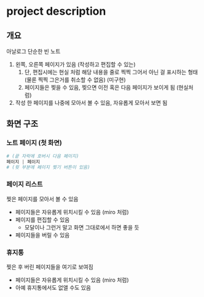 # project description

## 개요

아날로그 단순한 빈 노트

1. 왼쪽, 오른쪽 페이지가 있음 (작성하고 편집할 수 있는)
   1. 단, 편집시에는 현실 처럼 해당 내용을 줄로 찍찍 그어서 아닌 걸 표시하는 형태 (물론 찍찍 그은거를 취소할 수 없음) (미구현)
   2. 페이지들은 찢을 수 있음, 찢으면 이전 혹은 다음 페이지가 보이게 됨 (현실처럼)
2. 작성 한 페이지를 나중에 모아서 볼 수 있음, 자유롭게 모아서 보면 됨

## 화면 구조

### 노트 페이지 (첫 화면)

```python
# (끝 자락에 호버시 다음 페이지)
페이지 | 페이지
# (윗 부분에 페이지 찢기 버튼이 있음)
```

### 페이지 리스트

찢은 페이지를 모아서 볼 수 있음

- 페이지들은 자유롭게 위치시킬 수 있음 (miro 처럼)
- 페이지를 편집할 수 있음
  - 모달이나 그런거 말고 화면 그대로에서 하면 좋을 듯
- 페이지들을 버릴 수 있음

### 휴지통

찢은 후 버린 페이지들을 여기로 보여짐

- 페이지들은 자유롭게 위치시킬 수 있음 (miro 처럼)
- 아예 휴지통에서도 없앨 수도 있음
